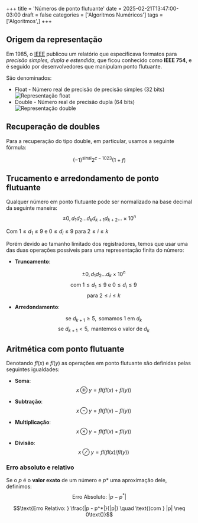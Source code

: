 +++
title = 'Números de ponto flutuante'
date = 2025-02-21T13:47:00-03:00
draft = false
categories = ['Algoritmos Numéricos']
tags = ['Algoritmos',]
+++


## Origem da representação

Em 1985, o [IEEE](https://pt.wikipedia.org/wiki/Instituto_de_Engenheiros_Eletricistas_e_Eletr%C3%B4nicos) publicou um relatório que especificava formatos para *precisão simples, dupla e estendida*, que ficou conhecido como **IEEE 754**, e é seguido por desenvolvedores que manipulam ponto flutuante.

São denominados:

- Float - Número real de precisão de precisão simples (32 bits)
![Representação float](/images/float.png)
- Double - Número real de precisão dupla (64 bits)
![Representação double](/images/double.png)

## Recuperação de doubles

Para a recuperação do tipo double, em particular, usamos a seguinte fórmula:

$$(-1)^{\text{sinal}}2^{c-1023}(1+f)$$


## Trucamento e arredondamento de ponto flutuante

Qualquer número em ponto flutuante pode ser normalizado na base decimal da seguinte maneira:
$$\pm 0, d_1 d_2 \dots d_k d_{k+1} d_{k+2}\dots \times 10^n$$

Com $1 \leq d_1 \leq 9$ e $0 \leq d_i \leq 9$ para $2 \leq i \leq k$

Porém devido ao tamanho limitado dos registradores, temos que usar uma das duas operações possíveis para uma representação finita do número:

- **Truncamento**:

  $$ \pm 0, d_1 d_2 \dots d_k \times 10^n $$
  $$ \text{com } 1 \leq d_1 \leq 9 \text{ e } 0 \leq d_i \leq 9 $$
  $$ \text{para } 2 \leq i \leq k $$

- **Arredondamento**:

  $$ \text{se } d_{k+1} \geq 5, \text{ somamos } 1 \text{ em } d_k $$
  $$ \text{se } d_{k+1} < 5, \text{ mantemos o valor de } d_k $$


## Aritmética com ponto flutuante

Denotando $fl(x)$ e $fl(y)$ as operações em ponto flutuante são definidas pelas seguintes igualdades:
- **Soma**:
  $$ x \oplus y = fl( fl(x) + fl(y) ) $$

- **Subtração**:
  $$ x \ominus y = fl( fl(x) - fl(y) ) $$

- **Multiplicação**:
  $$ x \otimes y = fl( fl(x) \times fl(y) ) $$

- **Divisão**:
  $$ x \oslash y = fl( fl(x) / fl(y) ) $$

### Erro absoluto e relativo

Se o $p$ é o **valor exato** de um número e $p*$ uma aproximação dele, definimos:
$$\text{Erro Absoluto: } |p - p^*|$$

$$\text{Erro Relativo: } \frac{|p - p^*|}{|p|} \quad \text{(com } |p| \neq 0\text{)}$$
